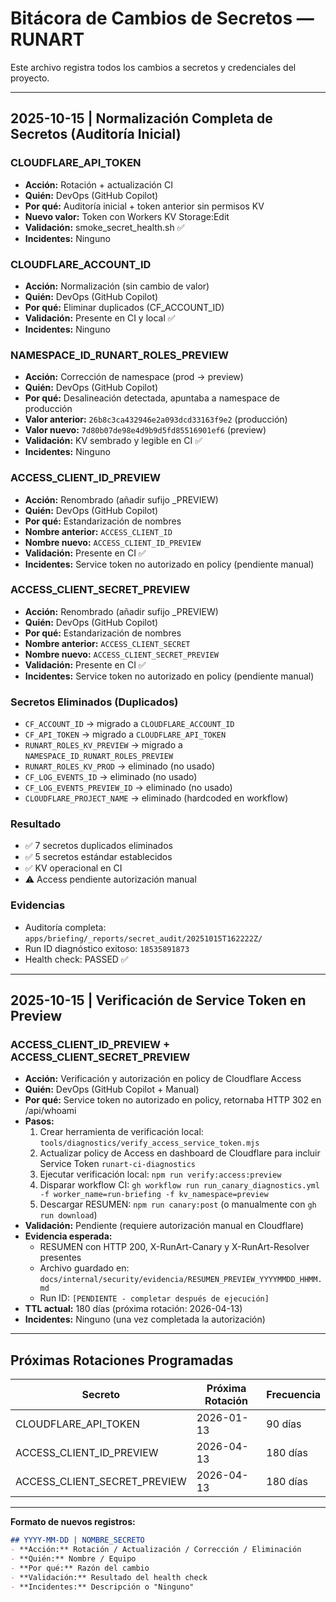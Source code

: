 # Bitácora de Cambios de Secretos — RUNART

Este archivo registra todos los cambios a secretos y credenciales del proyecto.

---

## 2025-10-15 | Normalización Completa de Secretos (Auditoría Inicial)

### CLOUDFLARE_API_TOKEN
- **Acción:** Rotación + actualización CI
- **Quién:** DevOps (GitHub Copilot)
- **Por qué:** Auditoría inicial + token anterior sin permisos KV
- **Nuevo valor:** Token con Workers KV Storage:Edit
- **Validación:** smoke_secret_health.sh ✅
- **Incidentes:** Ninguno

### CLOUDFLARE_ACCOUNT_ID
- **Acción:** Normalización (sin cambio de valor)
- **Quién:** DevOps (GitHub Copilot)
- **Por qué:** Eliminar duplicados (CF_ACCOUNT_ID)
- **Validación:** Presente en CI y local ✅
- **Incidentes:** Ninguno

### NAMESPACE_ID_RUNART_ROLES_PREVIEW
- **Acción:** Corrección de namespace (prod → preview)
- **Quién:** DevOps (GitHub Copilot)
- **Por qué:** Desalineación detectada, apuntaba a namespace de producción
- **Valor anterior:** `26b8c3ca432946e2a093dcd33163f9e2` (producción)
- **Valor nuevo:** `7d80b07de98e4d9b9d5fd85516901ef6` (preview)
- **Validación:** KV sembrado y legible en CI ✅
- **Incidentes:** Ninguno

### ACCESS_CLIENT_ID_PREVIEW
- **Acción:** Renombrado (añadir sufijo _PREVIEW)
- **Quién:** DevOps (GitHub Copilot)
- **Por qué:** Estandarización de nombres
- **Nombre anterior:** `ACCESS_CLIENT_ID`
- **Nombre nuevo:** `ACCESS_CLIENT_ID_PREVIEW`
- **Validación:** Presente en CI ✅
- **Incidentes:** Service token no autorizado en policy (pendiente manual)

### ACCESS_CLIENT_SECRET_PREVIEW
- **Acción:** Renombrado (añadir sufijo _PREVIEW)
- **Quién:** DevOps (GitHub Copilot)
- **Por qué:** Estandarización de nombres
- **Nombre anterior:** `ACCESS_CLIENT_SECRET`
- **Nombre nuevo:** `ACCESS_CLIENT_SECRET_PREVIEW`
- **Validación:** Presente en CI ✅
- **Incidentes:** Service token no autorizado en policy (pendiente manual)

### Secretos Eliminados (Duplicados)
- `CF_ACCOUNT_ID` → migrado a `CLOUDFLARE_ACCOUNT_ID`
- `CF_API_TOKEN` → migrado a `CLOUDFLARE_API_TOKEN`
- `RUNART_ROLES_KV_PREVIEW` → migrado a `NAMESPACE_ID_RUNART_ROLES_PREVIEW`
- `RUNART_ROLES_KV_PROD` → eliminado (no usado)
- `CF_LOG_EVENTS_ID` → eliminado (no usado)
- `CF_LOG_EVENTS_PREVIEW_ID` → eliminado (no usado)
- `CLOUDFLARE_PROJECT_NAME` → eliminado (hardcoded en workflow)

### Resultado
- ✅ 7 secretos duplicados eliminados
- ✅ 5 secretos estándar establecidos
- ✅ KV operacional en CI
- ⚠️ Access pendiente autorización manual

### Evidencias
- Auditoría completa: `apps/briefing/_reports/secret_audit/20251015T162222Z/`
- Run ID diagnóstico exitoso: `18535891873`
- Health check: PASSED ✅

---

## 2025-10-15 | Verificación de Service Token en Preview

### ACCESS_CLIENT_ID_PREVIEW + ACCESS_CLIENT_SECRET_PREVIEW
- **Acción:** Verificación y autorización en policy de Cloudflare Access
- **Quién:** DevOps (GitHub Copilot + Manual)
- **Por qué:** Service token no autorizado en policy, retornaba HTTP 302 en /api/whoami
- **Pasos:**
  1. Crear herramienta de verificación local: `tools/diagnostics/verify_access_service_token.mjs`
  2. Actualizar policy de Access en dashboard de Cloudflare para incluir Service Token `runart-ci-diagnostics`
  3. Ejecutar verificación local: `npm run verify:access:preview`
  4. Disparar workflow CI: `gh workflow run run_canary_diagnostics.yml -f worker_name=run-briefing -f kv_namespace=preview`
  5. Descargar RESUMEN: `npm run canary:post` (o manualmente con `gh run download`)
- **Validación:** Pendiente (requiere autorización manual en Cloudflare)
- **Evidencia esperada:** 
  - RESUMEN con HTTP 200, X-RunArt-Canary y X-RunArt-Resolver presentes
  - Archivo guardado en: `docs/internal/security/evidencia/RESUMEN_PREVIEW_YYYYMMDD_HHMM.md`
  - Run ID: `[PENDIENTE - completar después de ejecución]`
- **TTL actual:** 180 días (próxima rotación: 2026-04-13)
- **Incidentes:** Ninguno (una vez completada la autorización)

---

## Próximas Rotaciones Programadas

| Secreto | Próxima Rotación | Frecuencia |
|---------|------------------|------------|
| CLOUDFLARE_API_TOKEN | 2026-01-13 | 90 días |
| ACCESS_CLIENT_ID_PREVIEW | 2026-04-13 | 180 días |
| ACCESS_CLIENT_SECRET_PREVIEW | 2026-04-13 | 180 días |

---

**Formato de nuevos registros:**

```markdown
## YYYY-MM-DD | NOMBRE_SECRETO
- **Acción:** Rotación / Actualización / Corrección / Eliminación
- **Quién:** Nombre / Equipo
- **Por qué:** Razón del cambio
- **Validación:** Resultado del health check
- **Incidentes:** Descripción o "Ninguno"
```
